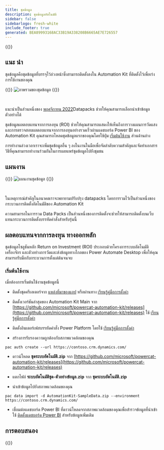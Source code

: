 ```yaml
---
title: ชุดข้อมูล
description: ชุดข้อมูลอัตโนมัติ
sidebar: false
sidebarlogo: fresh-white
include_footer: true
generated: BEA89993168AC33B19A338208B6665AE7E726557
---
```


{{<toc>}}

## แนะ นำ

ชุดข้อมูลคือชุดข้อมูลที่บรรจุไว้ล่วงหน้าซึ่งสามารถติดตั้งลงใน Automation Kit ที่ติดตั้งไว้เพื่อเร่งการใช้งานของคุณ

{{<border>}}
![ภาพรวมของชุดข้อมูล](https://powercat-automation-kit.azureedge.net/releases/november-2022/DataPacks.svg)
{{</border>}}

<br/>

แนะนําเป็นส่วนหนึ่งของ [พฤศจิกายน 2022](/th/releases/november-2022)Datapacks ช่วยให้คุณสามารถเลือกนําเข้าข้อมูลตัวอย่างได้

ชุดข้อมูลผลตอบแทนจากการลงทุน (ROI) ช่วยให้คุณสามารถแสดงให้เห็นถึงการวางแผนการวัดแสงและการตรวจสอบผลตอบแทนจากการลงทุนอย่างรวดเร็วผ่านแดชบอร์ด Power BI ของ Automation Kit คุณสามารถโหลดชุดข้อมูลแรกของคุณโดยใช้ปุ่ม [เริ่มต้นใช้งาน](/th#getting-started) ส่วนด้านล่าง

การทํางานล่วงเวลาเราจะเพิ่มชุดข้อมูลอื่น ๆ ลงในงานในมือเพื่อจัดลําดับความสําคัญและจัดทําเอกสารวิธีที่คุณสามารถทํางานร่วมกันในการเผยแพร่ชุดข้อมูลไปยังชุมชน

## แผนงาน

{{<border>}}
![แผนงานชุดข้อมูล](https://powercat-automation-kit.azureedge.net/releases/november-2022/DataPacks-WhatsNext.svg?v=1)
{{</border>}}

<br/>

ในเหตุการณ์สําคัญในอนาคตเราจะพยายามปรับปรุง datapacks โดยการรวมไว้เป็นส่วนหนึ่งของกระบวนการติดตั้งอัตโนมัติของ Automation Kit

ความสามารถในการรวม Data Packs เป็นส่วนหนึ่งของการติดตั้งจะช่วยให้สามารถติดตั้งบนเว็บแทนกระบวนการติดตั้งบรรทัดคําสั่งสําหรับรุ่นนี้

## ผลตอบแทนจากการลงทุน ทางออกหลัก

ชุดข้อมูลโซลูชันหลัก Return on Investment (ROI) ประกอบด้วยโครงการระบบอัตโนมัติ เครื่องจักร และตัวอย่างการวัดและส่งข้อมูลทางไกลของ Power Automate Desktop เพื่อให้คุณสามารถรับมือกับกระบวนการตั้งแต่ต้นจนจบ

### เริ่มต้นใช้งาน

เมื่อต้องการเริ่มต้นใช้งานชุดข้อมูลนี้

- ติดตั้งชุดครีเอเตอร์จาก [แหล่งที่มาของแอป](https://appsource.microsoft.com/product/dynamics-365/microsoftpowercatarch.creatorkit1) หรือผ่านทาง [เรียนรู้คู่มือการตั้งค่า](https://learn.microsoft.com/power-platform/guidance/creator-kit/setup)

- ติดตั้งเวอร์ชันล่าสุดของ Automation Kit Main จาก [https://github.com/microsoft/powercat-automation-kit/releases](https://github.com/microsoft/powercat-automation-kit/releases) ใช้ [เรียนรู้คู่มือการตั้งค่า](https://learn.microsoft.com/power-automate/guidance/automation-kit/setup/main)

- ติดตั้งอินเตอร์เฟสบรรทัดคําสั่ง Power Platform โดยใช้ [เรียนรู้คู่มือการตั้งค่า](https://learn.microsoft.com/power-platform/developer/cli/introduction)

- สร้างการรับรองความถูกต้องกับสภาพแวดล้อมของคุณ

```pwsh
pac auth create --url https://contoso.crm.dynamics.com/
```

- ดาวน์โหลด **ชุดระบบอัตโนมัติ.zip** จาก [https://github.com/microsoft/powercat-automation-kit/releases](https://github.com/microsoft/powercat-automation-kit/releases)

- แตกไฟล์ **ระบบอัตโนมัติชุด-ตัวอย่างข้อมูล.zip** จาก **ชุดระบบอัตโนมัติ.zip**

- นําเข้าข้อมูลไปยังสภาพแวดล้อมของคุณ

```pwsh
pac data import -d AutomationKit-SampleData.zip --environment https://contoso.crm.dynamics.com/ 
```

- เชื่อมต่อแดชบอร์ด Power BI ที่ดาวน์โหลดจากสภาพแวดล้อมของคุณเพื่อสํารวจข้อมูลที่นําเข้า ใช้ [ติดตั้งแดชบอร์ด Power BI](/th/get-started/install-powerbi-dashboard) สําหรับข้อมูลเพิ่มเติม

## การตอบสนอง

{{<questions name="/features/datapacks.json" completed="Thank you for providing feedback" showNavigationButtons=false >}}
